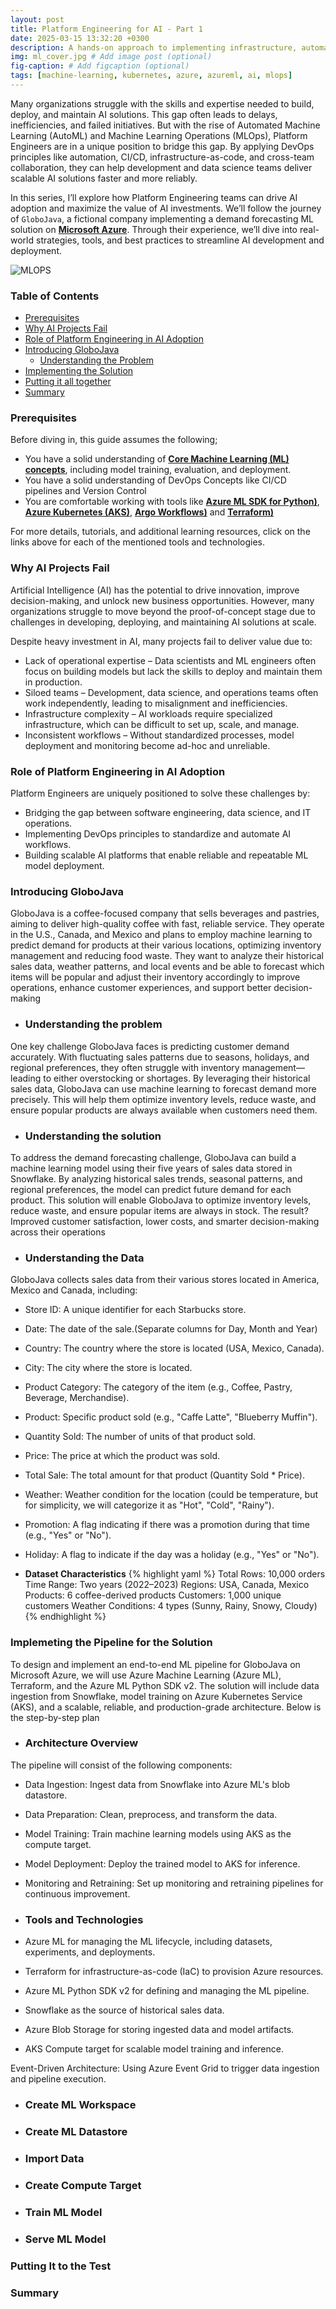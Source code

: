 ```yaml
---
layout: post
title: Platform Engineering for AI - Part 1
date: 2025-03-15 13:32:20 +0300
description: A hands-on approach to implementing infrastructure, automation, and governance for AI/ML projects on Azure
img: ml_cover.jpg # Add image post (optional)
fig-caption: # Add figcaption (optional)
tags: [machine-learning, kubernetes, azure, azureml, ai, mlops]
---
```

Many organizations struggle with the skills and expertise needed to build, deploy, and maintain AI solutions. This gap often leads to delays, inefficiencies, and failed initiatives. But with the rise of Automated Machine Learning (AutoML) and Machine Learning Operations (MLOps), Platform Engineers are in a unique position to bridge this gap. By applying DevOps principles like automation, CI/CD, infrastructure-as-code, and cross-team collaboration, they can help development and data science teams deliver scalable AI solutions faster and more reliably.

In this series, I’ll explore how Platform Engineering teams can drive AI adoption and maximize the value of AI investments. We’ll follow the journey of ```GloboJava```, a fictional company implementing a demand forecasting ML solution on **[Microsoft Azure](https://azure.microsoft.com/)**. Through their experience, we’ll dive into real-world strategies, tools, and best practices to streamline AI development and deployment.

![MLOPS](https://github.com/user-attachments/assets/0b4c12c7-e309-4e5f-8529-e2f84628c2bd)

### Table of Contents
- [Prerequisites](#prerequisites)
- [Why AI Projects Fail](#why-ai-projects-fail)
- [Role of Platform Engineering in AI Adoption](#role-of-platform-engineering-in-ai-adoption)
- [Introducing GloboJava ](#introducing-GloboJava)
   - [Understanding the Problem](#understanding-the-problem)
- [Implementing the Solution](#implementing-the-solution)
- [Putting it all together](#putting-it-to-the-test)
- [Summary ](#summary)

### Prerequisites
Before diving in, this guide assumes the following;
- You have a solid understanding of **[Core Machine Learning (ML) concepts](https://mitsloan.mit.edu/ideas-made-to-matter/machine-learning-explained)**, including model training, evaluation, and deployment. 
- You have a solid understanding of DevOps Concepts like CI/CD pipelines and Version Control
- You are comfortable working with tools like **[Azure ML SDK for Python)](https://learn.microsoft.com/en-us/python/api/overview/azure/ml/?view=azure-ml-py)**, **[Azure Kubernetes (AKS)](https://learn.microsoft.com/en-us/azure/aks/what-is-aks)**, **[Argo Workflows)](https://argoproj.github.io/workflows/)** and **[Terraform)](https://www.terraform.io/)**

For more details, tutorials, and additional learning resources, click on the links above for each of the mentioned tools and technologies.

### Why AI Projects Fail
Artificial Intelligence (AI) has the potential to drive innovation, improve decision-making, and unlock new business opportunities. However, many organizations struggle to move beyond the proof-of-concept stage due to challenges in developing, deploying, and maintaining AI solutions at scale.

Despite heavy investment in AI, many projects fail to deliver value due to:
- Lack of operational expertise – Data scientists and ML engineers often focus on building models but lack the skills to deploy and maintain them in production.
- Siloed teams – Development, data science, and operations teams often work independently, leading to misalignment and inefficiencies.
- Infrastructure complexity – AI workloads require specialized infrastructure, which can be difficult to set up, scale, and manage.
- Inconsistent workflows – Without standardized processes, model deployment and monitoring become ad-hoc and unreliable.

### Role of Platform Engineering in AI Adoption
Platform Engineers are uniquely positioned to solve these challenges by:

- Bridging the gap between software engineering, data science, and IT operations.
- Implementing DevOps principles to standardize and automate AI workflows.
- Building scalable AI platforms that enable reliable and repeatable ML model deployment.

### Introducing GloboJava
GloboJava is a coffee-focused company that sells beverages and pastries, aiming to deliver high-quality coffee with fast, reliable service. They operate in the U.S., Canada, and Mexico and plans to employ machine learning to predict demand for products at their various locations, optimizing inventory management and reducing food waste. They want to analyze their historical sales data, weather patterns, and local events and be able to forecast which items will be popular and adjust their inventory accordingly to improve operations, enhance customer experiences, and support better decision-making

- ### Understanding the problem
One key challenge GloboJava faces is predicting customer demand accurately. With fluctuating sales patterns due to seasons, holidays, and regional preferences, they often struggle with inventory management—leading to either overstocking or shortages. By leveraging their historical sales data, GloboJava can use machine learning to forecast demand more precisely. This will help them optimize inventory levels, reduce waste, and ensure popular products are always available when customers need them.

- ### Understanding the solution
To address the demand forecasting challenge, GloboJava can build a machine learning model using their five years of sales data stored in Snowflake. By analyzing historical sales trends, seasonal patterns, and regional preferences, the model can predict future demand for each product. This solution will enable GloboJava to optimize inventory levels, reduce waste, and ensure popular items are always in stock. The result? Improved customer satisfaction, lower costs, and smarter decision-making across their operations

- ### Understanding the Data
GloboJava collects sales data from their various stores located in America, Mexico and Canada, including:

- Store ID: A unique identifier for each Starbucks store.
- Date: The date of the sale.(Separate columns for Day, Month and Year)
- Country: The country where the store is located (USA, Mexico, Canada).
- City: The city where the store is located.
- Product Category: The category of the item (e.g., Coffee, Pastry, Beverage, Merchandise).
- Product: Specific product sold (e.g., "Caffe Latte", "Blueberry Muffin").
- Quantity Sold: The number of units of that product sold.
- Price: The price at which the product was sold.
- Total Sale: The total amount for that product (Quantity Sold * Price).
- Weather: Weather condition for the location (could be temperature, but for simplicity, we will categorize it as "Hot", "Cold", "Rainy").
- Promotion: A flag indicating if there was a promotion during that time (e.g., "Yes" or "No").
- Holiday: A flag to indicate if the day was a holiday (e.g., "Yes" or "No").

- **Dataset Characteristics**
{% highlight yaml %}
Total Rows: 10,000 orders
Time Range: Two years (2022–2023)
Regions: USA, Canada, Mexico
Products: 6 coffee-derived products
Customers: 1,000 unique customers
Weather Conditions: 4 types (Sunny, Rainy, Snowy, Cloudy)
{% endhighlight %}

### Implemeting the Pipeline for the Solution
To design and implement an end-to-end ML pipeline for GloboJava on Microsoft Azure, we will use Azure Machine Learning (Azure ML), Terraform, and the Azure ML Python SDK v2. The solution will include data ingestion from Snowflake, model training on Azure Kubernetes Service (AKS), and a scalable, reliable, and production-grade architecture. Below is the step-by-step plan

- ### Architecture Overview
The pipeline will consist of the following components:
- Data Ingestion: Ingest data from Snowflake into Azure ML's blob datastore.
- Data Preparation: Clean, preprocess, and transform the data.
- Model Training: Train machine learning models using AKS as the compute target.
- Model Deployment: Deploy the trained model to AKS for inference.
- Monitoring and Retraining: Set up monitoring and retraining pipelines for continuous improvement.

- ### Tools and Technologies
- Azure ML for managing the ML lifecycle, including datasets, experiments, and deployments.
- Terraform for infrastructure-as-code (IaC) to provision Azure resources.
- Azure ML Python SDK v2 for defining and managing the ML pipeline.
- Snowflake as the source of historical sales data.
- Azure Blob Storage for storing ingested data and model artifacts.
- AKS Compute target for scalable model training and inference.

Event-Driven Architecture: Using Azure Event Grid to trigger data ingestion and pipeline execution.
- ### Create ML Workspace

- ### Create ML Datastore
- ### Import Data
- ### Create Compute Target
- ### Train ML Model
- ### Serve ML Model
### Putting It to the Test
### Summary

